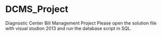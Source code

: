 # DCMS_Project
Diagnostic Center Bill Management Project
Please open the solution file with visual studion 2013 and run the database script in SQL.
